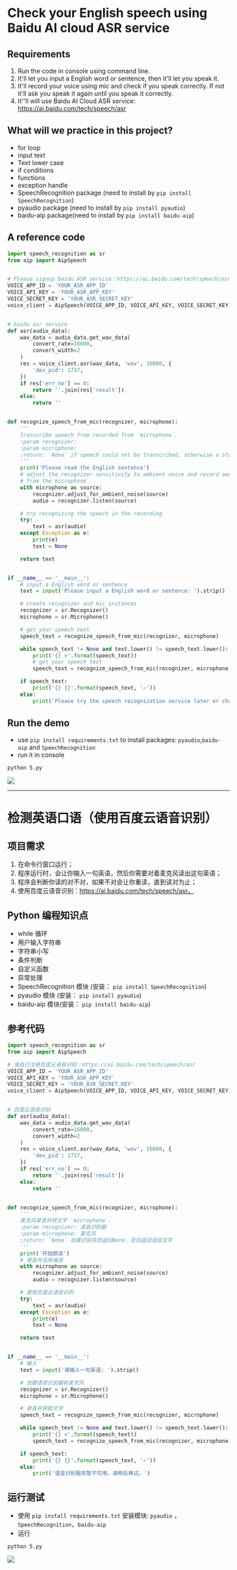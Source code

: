 # Check your English speech using Baidu AI cloud ASR service

## Requirements

1. Run the code in console using command line.
2. It'll let you input a English word or sentence, then it'll let you speak it.
3. It'll record your voice using mic and check if you speak correctly. If not it'll ask you speak it again until you speak it correctly.
4. It''ll will use Baidu AI Cloud ASR service: https://ai.baidu.com/tech/speech/asr

## What will we practice in this project?

- for loop
- input text
- Text lower case
- if conditions
- functions
- exception handle
- SpeechRecognition package (need to install by `pip install SpeechRecognition`)
- pyaudio package (need to install by `pip install pyaudio`)
- baidu-aip package(need to install by `pip install baidu-aip`)

## A reference code

```python
import speech_recognition as sr
from aip import AipSpeech


# Please signup baidu ASR service：https://ai.baidu.com/tech/speech/asr
VOICE_APP_ID = 'YOUR_ASR_APP_ID'
VOICE_API_KEY = 'YOUR_ASR_APP_KEY'
VOICE_SECRET_KEY = 'YOUR_ASR_SECRET_KEY'
voice_client = AipSpeech(VOICE_APP_ID, VOICE_API_KEY, VOICE_SECRET_KEY)


# baidu asr service
def asr(audio_data):
    wav_data = audio_data.get_wav_data(
        convert_rate=16000,
        convert_width=2
    )
    res = voice_client.asr(wav_data, 'wav', 16000, {
        'dev_pid': 1737,
    })
    if res['err_no'] == 0:
        return ''.join(res['result'])
    else:
        return ''


def recognize_speech_from_mic(recognizer, microphone):
    '''
    Transcribe speech from recorded from `microphone`.
    :param recognizer:
    :param microphone:
    :return: `None` if speech could not be transcribed, otherwise a string containing the transcribed text
    '''
    print('Please read the English sentence')
    # adjust the recognizer sensitivity to ambient noise and record audio
    # from the microphone
    with microphone as source:
        recognizer.adjust_for_ambient_noise(source)
        audio = recognizer.listen(source)

    # try recognizing the speech in the recording
    try:
        text = asr(audio)
    except Exception as e:
        print(e)
        text = None

    return text


if __name__ == '__main__':
    # input a English word or sentence
    text = input('Please input a English word or sentence: ').strip()

    # create recognizer and mic instances
    recognizer = sr.Recognizer()
    microphone = sr.Microphone()

    # get your speech text
    speech_text = recognize_speech_from_mic(recognizer, microphone)

    while speech_text != None and text.lower() != speech_text.lower():
        print('{} ×'.format(speech_text))
        # get your speech text
        speech_text = recognize_speech_from_mic(recognizer, microphone)

    if speech_text:
        print('{} {}'.format(speech_text, '✓'))
    else:
        print('Please try the speech recognization service later or change another one.')

```

## Run the demo

- use `pip install requirements.txt` to install packages: `pyaudio`,`baidu-aip` and `SpeechRecognition`
- run it in console

```shell
python 5.py
```

![](images/challenge_5_en.png)

---

# 检测英语口语（使用百度云语音识别）

## 项目需求

1. 在命令行窗口运行；
2. 程序运行时，会让你输入一句英语，然后你需要对着麦克风读出这句英语；
3. 程序会判断你读的对不对，如果不对会让你重读，直到读对为止；
4. 使用百度云语音识别：https://ai.baidu.com/tech/speech/asr。

## Python 编程知识点

- while 循环
- 用户输入字符串
- 字符串小写
- 条件判断
- 自定义函数
- 异常处理
- SpeechRecognition 模块 (安装： `pip install SpeechRecognition`)
- pyaudio 模块 (安装： `pip install pyaudio`)
- baidu-aip 模块(安装： `pip install baidu-aip`)

## 参考代码

```python
import speech_recognition as sr
from aip import AipSpeech

# 请自己注册百度云语音识别：https://ai.baidu.com/tech/speech/asr
VOICE_APP_ID = 'YOUR_ASR_APP_ID'
VOICE_API_KEY = 'YOUR_ASR_APP_KEY'
VOICE_SECRET_KEY = 'YOUR_ASR_SECRET_KEY'
voice_client = AipSpeech(VOICE_APP_ID, VOICE_API_KEY, VOICE_SECRET_KEY)


# 百度云语音识别
def asr(audio_data):
    wav_data = audio_data.get_wav_data(
        convert_rate=16000,
        convert_width=2
    )
    res = voice_client.asr(wav_data, 'wav', 16000, {
        'dev_pid': 1737,
    })
    if res['err_no'] == 0:
        return ''.join(res['result'])
    else:
        return ''


def recognize_speech_from_mic(recognizer, microphone):
    '''
    麦克风录音并转文字 `microphone`.
    :param recognizer: 语音识别器
    :param microphone: 麦克风
    :return: `None` 如果识别失败返回None，否则返回语音文字
    '''
    print('开始朗读')
    # 录音并去除噪音
    with microphone as source:
        recognizer.adjust_for_ambient_noise(source)
        audio = recognizer.listen(source)

    # 使用百度云语音识别
    try:
        text = asr(audio)
    except Exception as e:
        print(e)
        text = None

    return text


if __name__ == '__main__':
    # 输入
    text = input('请输入一句英语: ').strip()

    # 创建语音识别器和麦克风
    recognizer = sr.Recognizer()
    microphone = sr.Microphone()

    # 录音并获取文字
    speech_text = recognize_speech_from_mic(recognizer, microphone)

    while speech_text != None and text.lower() != speech_text.lower():
        print('{} ×'.format(speech_text))
        speech_text = recognize_speech_from_mic(recognizer, microphone)

    if speech_text:
        print('{} {}'.format(speech_text, '✓'))
    else:
        print('语音识别服务暂不可用，请稍后再试。')

```

## 运行测试

- 使用 `pip install requirements.txt` 安装模块: `pyaudio` ，`SpeechRecognition`，`baidu-aip`
- 运行

```shell
python 5.py
```

![](images/challenge_5_cn.png)
